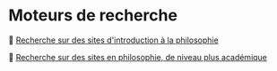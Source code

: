 # Moteurs de recherche

🔎 [Recherche sur des sites d'introduction à la philosophie](https://cse.forge.apps.education.fr/#intro-philo)

🔎 [Recherche sur des sites en philosophie, de niveau plus académique](https://cse.forge.apps.education.fr/#recherche-philo)